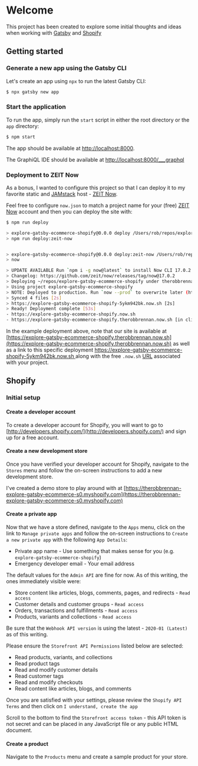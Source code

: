 # Welcome

This project has been created to explore some initial thoughts and ideas when working with [Gatsby](https://www.gatsbyjs.org) and [Shopify](https://www.shopify.com)

## Getting started

### Generate a new app using the Gatsby CLI

Let's create an app using `npx` to run the latest Gatsby CLI:

```sh
$ npx gatsby new app
```

### Start the application

To run the app, simply run the `start` script in either the root directory or the `app` directory:

```sh
$ npm start
```

The app should be available at [http://localhost:8000](http://localhost:8000).

The GraphiQL IDE should be available at [http://localhost:8000/___graphql](http://localhost:8000/___graphql)

### Deployment to ZEIT Now

As a bonus, I wanted to configure this project so that I can deploy it to my favorite static and [JAMstack](https://jamstack.org) host - [ZEIT Now](https://zeit.co).

Feel free to configure `now.json` to match a project name for your (free) [ZEIT Now](https://zeit.co) account and then you can deploy the site with:

```sh
$ npm run deploy

> explore-gatsby-ecommerce-shopify@0.0.0 deploy /Users/rob/repos/explore-gatsby-ecommerce-shopify
> npm run deploy:zeit-now


> explore-gatsby-ecommerce-shopify@0.0.0 deploy:zeit-now /Users/rob/repos/explore-gatsby-ecommerce-shopify
> now

> UPDATE AVAILABLE Run `npm i -g now@latest` to install Now CLI 17.0.2
> Changelog: https://github.com/zeit/now/releases/tag/now@17.0.2
> Deploying ~/repos/explore-gatsby-ecommerce-shopify under therobbrennan
> Using project explore-gatsby-ecommerce-shopify
> NOTE: Deployed to production. Run `now --prod` to overwrite later (https://zeit.ink/2F).
> Synced 4 files [2s]
> https://explore-gatsby-ecommerce-shopify-5ykm942bk.now.sh [2s]
> Ready! Deployment complete [53s]
- https://explore-gatsby-ecommerce-shopify.now.sh
- https://explore-gatsby-ecommerce-shopify.therobbrennan.now.sh [in clipboard]
```

In the example deployment above, note that our site is available at [https://explore-gatsby-ecommerce-shopify.therobbrennan.now.sh](https://explore-gatsby-ecommerce-shopify.therobbrennan.now.sh) as well as a link to this specific deployment [https://explore-gatsby-ecommerce-shopify-5ykm942bk.now.sh ](https://explore-gatsby-ecommerce-shopify-5ykm942bk.now.sh ) along with the free `.now.sh` [URL](https://explore-gatsby-ecommerce-shopify.now.sh) associated with your project.

## Shopify

### Initial setup

#### Create a developer account

To create a developer account for Shopify, you will want to go to [http://developers.shopify.com/](http://developers.shopify.com/) and sign up for a free account.

#### Create a new development store

Once you have verified your developer account for Shopify, navigate to the `Stores` menu and follow the on-screen instructions to add a new development store.

I've created a demo store to play around with at [https://therobbrennan-explore-gatsby-ecommerce-s0.myshopify.com](https://therobbrennan-explore-gatsby-ecommerce-s0.myshopify.com)

#### Create a private app

Now that we have a store defined, navigate to the `Apps` menu, click on the link to `Manage private apps` and follow the on-screen instructions to `Create a new private app` with the following `App Details`:

+ Private app name - Use something that makes sense for you (e.g. `explore-gatsby-ecommerce-shopify`)
+ Emergency developer email - Your email address

The default values for the `Admin API` are fine for now. As of this writing, the ones immediately visible were:

+ Store content like articles, blogs, comments, pages, and redirects - `Read access`
+ Customer details and customer groups - `Read access`
+ Orders, transactions and fulfillments - `Read access`
+ Products, variants and collections - `Read access`

Be sure that the `Webhook API version` is using the latest - `2020-01 (Latest)` as of this writing.

Please ensure the `Storefront API Permissions` listed below are selected:

+ Read products, variants, and collections
+ Read product tags
+ Read and modify customer details
+ Read customer tags
+ Read and modify checkouts
+ Read content like articles, blogs, and comments

Once you are satisfied with your settings, please review the `Shopify API Terms` and then click on `I understand, create the app`

Scroll to the bottom to find the `Storefront access token` - this API token is not secret and can be placed in any JavaScript file or any public HTML document.

#### Create a product

Navigate to the `Products` menu and create a sample product for your store.
